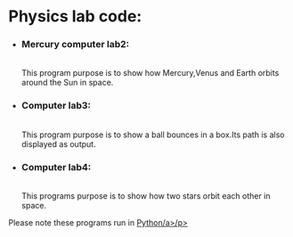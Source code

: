<h1>Physics lab code:</h1>
<ul>
  <li><h3>Mercury computer lab2:</h3> </br>This program purpose is to show how Mercury,Venus and Earth orbits around the Sun in space.  </li>
  <li><h3>Computer lab3: </h3> </br>This program purpose is to show a ball bounces in a box.Its path is also displayed as output.   </li>
  <li><h3>Computer lab4:</h3> </br> This programs purpose is to show how two stars orbit each other in space.</li>
</ul>
<p>Please note these programs run in <a href="https://trinket.io/glowscript/837c80a91e">Python/a>/p>
    
  
